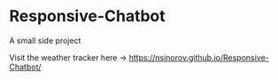 # Responsive-Chatbot
A small side project


Visit the weather tracker here -> https://nsinorov.github.io/Responsive-Chatbot/
